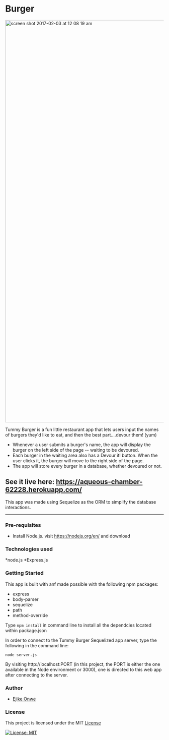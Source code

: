 #  Burger
<img width="1277" alt="screen shot 2017-02-03 at 12 08 19 am" src="https://cloud.githubusercontent.com/assets/20719058/22581414/5c7ca398-e9a5-11e6-82fd-437296eb8d4e.png">

Tummy Burger is a fun little restaurant app that lets users input the names of burgers they'd like to eat, and then the best part....devour them! (yum)

* Whenever a user submits a burger's name, the app will display the burger on the left side of the page -- waiting to be devoured.
* Each burger in the waiting area also has a Devour it! button. When the user clicks it, the burger will move to the right side of the page.
* The app will store every burger in a database, whether devoured or not.

## See it live here: https://aqueous-chamber-62228.herokuapp.com/

This app was made using Sequelize as the ORM to simplify the database interactions.

---

### Pre-requisites

* Install Node.js. visit https://nodejs.org/en/ and download

### Technologies used

*node.js
*Express.js


### Getting Started
This app is built with anf made possible with the following npm packages:
* express
* body-parser
* sequelize
* path
* method-override

Type `npm install` in command line to install all the dependcies located within package.json

In order to connect to the Tummy Burger Sequelized app server, type the following in the command line:

 `node server.js`

By visiting http://localhost:PORT (in this project, the PORT is either the one available in the Node environment or 3000), one is directed to this web app after connecting to the server.


### Author
* [Ejike Onwe](https://github.com/reyhenry38)

### License
This project is licensed under the MIT [License](https://github.com/reyhenry38/burger/blob/master/LICENSE.md)

[![License: MIT](https://img.shields.io/badge/License-MIT-yellow.svg)](https://opensource.org/licenses/MIT)  



